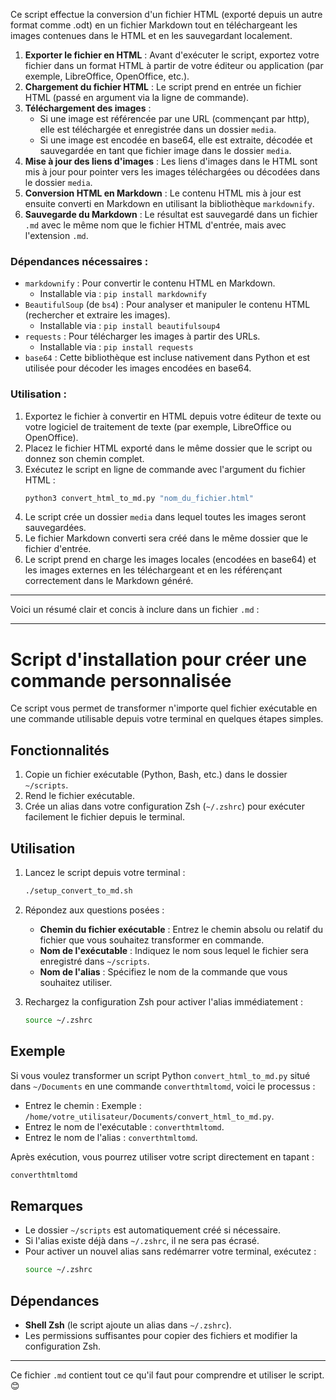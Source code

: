 Ce script effectue la conversion d'un fichier HTML (exporté depuis un autre format comme .odt) en un fichier Markdown tout en téléchargeant les images contenues dans le HTML et en les sauvegardant localement.

1. **Exporter le fichier en HTML** : Avant d'exécuter le script, exportez votre fichier dans un format HTML à partir de votre éditeur ou application (par exemple, LibreOffice, OpenOffice, etc.).
2. **Chargement du fichier HTML** : Le script prend en entrée un fichier HTML (passé en argument via la ligne de commande).
3. **Téléchargement des images** :
   - Si une image est référencée par une URL (commençant par http), elle est téléchargée et enregistrée dans un dossier `media`.
   - Si une image est encodée en base64, elle est extraite, décodée et sauvegardée en tant que fichier image dans le dossier `media`.
4. **Mise à jour des liens d'images** : Les liens d'images dans le HTML sont mis à jour pour pointer vers les images téléchargées ou décodées dans le dossier `media`.
5. **Conversion HTML en Markdown** : Le contenu HTML mis à jour est ensuite converti en Markdown en utilisant la bibliothèque `markdownify`.
6. **Sauvegarde du Markdown** : Le résultat est sauvegardé dans un fichier `.md` avec le même nom que le fichier HTML d'entrée, mais avec l'extension `.md`.

### Dépendances nécessaires :
- `markdownify` : Pour convertir le contenu HTML en Markdown.
  - Installable via : `pip install markdownify`
- `BeautifulSoup` (de `bs4`) : Pour analyser et manipuler le contenu HTML (rechercher et extraire les images).
  - Installable via : `pip install beautifulsoup4`
- `requests` : Pour télécharger les images à partir des URLs.
  - Installable via : `pip install requests`
- `base64` : Cette bibliothèque est incluse nativement dans Python et est utilisée pour décoder les images encodées en base64.

### Utilisation :
1. Exportez le fichier à convertir en HTML depuis votre éditeur de texte ou votre logiciel de traitement de texte (par exemple, LibreOffice ou OpenOffice).
2. Placez le fichier HTML exporté dans le même dossier que le script ou donnez son chemin complet.
3. Exécutez le script en ligne de commande avec l'argument du fichier HTML :
   ```bash
   python3 convert_html_to_md.py "nom_du_fichier.html"
   ```
4. Le script crée un dossier `media` dans lequel toutes les images seront sauvegardées.
5. Le fichier Markdown converti sera créé dans le même dossier que le fichier d'entrée.
6. Le script prend en charge les images locales (encodées en base64) et les images externes en les téléchargeant et en les référençant correctement dans le Markdown généré.

---
Voici un résumé clair et concis à inclure dans un fichier `.md` :  

---

# Script d'installation pour créer une commande personnalisée

Ce script vous permet de transformer n'importe quel fichier exécutable en une commande utilisable depuis votre terminal en quelques étapes simples.

## Fonctionnalités

1. Copie un fichier exécutable (Python, Bash, etc.) dans le dossier `~/scripts`.
2. Rend le fichier exécutable.
3. Crée un alias dans votre configuration Zsh (`~/.zshrc`) pour exécuter facilement le fichier depuis le terminal.

## Utilisation

1. Lancez le script depuis votre terminal :
   ```bash
   ./setup_convert_to_md.sh
   ```

2. Répondez aux questions posées :
   - **Chemin du fichier exécutable** : Entrez le chemin absolu ou relatif du fichier que vous souhaitez transformer en commande.
   - **Nom de l'exécutable** : Indiquez le nom sous lequel le fichier sera enregistré dans `~/scripts`.
   - **Nom de l'alias** : Spécifiez le nom de la commande que vous souhaitez utiliser.

3. Rechargez la configuration Zsh pour activer l'alias immédiatement :
   ```bash
   source ~/.zshrc
   ```

## Exemple

Si vous voulez transformer un script Python `convert_html_to_md.py` situé dans `~/Documents` en une commande `converthtmltomd`, voici le processus :

- Entrez le chemin : Exemple : `/home/votre_utilisateur/Documents/convert_html_to_md.py`.
- Entrez le nom de l'exécutable : `converthtmltomd`.
- Entrez le nom de l'alias : `converthtmltomd`.

Après exécution, vous pourrez utiliser votre script directement en tapant :  
```bash
converthtmltomd
```

## Remarques

- Le dossier `~/scripts` est automatiquement créé si nécessaire.
- Si l'alias existe déjà dans `~/.zshrc`, il ne sera pas écrasé.
- Pour activer un nouvel alias sans redémarrer votre terminal, exécutez :
  ```bash
  source ~/.zshrc
  ```

## Dépendances

- **Shell Zsh** (le script ajoute un alias dans `~/.zshrc`).
- Les permissions suffisantes pour copier des fichiers et modifier la configuration Zsh.

--- 

Ce fichier `.md` contient tout ce qu'il faut pour comprendre et utiliser le script. 😊
